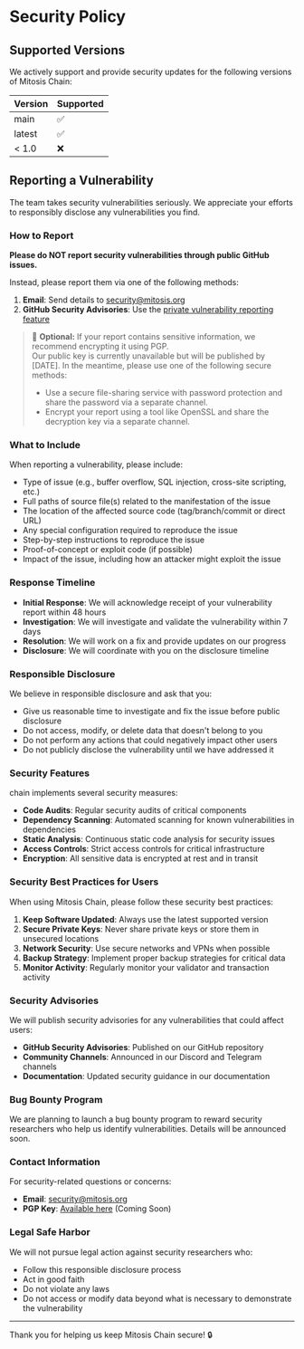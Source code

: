 # Security Policy

## Supported Versions

We actively support and provide security updates for the following versions of Mitosis Chain:

| Version | Supported          |
| ------- | ------------------ |
| main    | :white_check_mark: |
| latest  | :white_check_mark: |
| < 1.0   | :x:                |

## Reporting a Vulnerability

The team takes security vulnerabilities seriously. We appreciate your efforts to responsibly disclose any vulnerabilities you find.

### How to Report

**Please do NOT report security vulnerabilities through public GitHub issues.**

Instead, please report them via one of the following methods:

1. **Email**: Send details to [security@mitosis.org](mailto:security@mitosis.org)
2. **GitHub Security Advisories**: Use the [private vulnerability reporting feature](https://github.com/mitosis-org/chain/security/advisories/new)

> 🔐 **Optional:** If your report contains sensitive information, we recommend encrypting it using PGP.  
> Our public key is currently unavailable but will be published by [DATE]. In the meantime, please use one of the following secure methods:
> - Use a secure file-sharing service with password protection and share the password via a separate channel.
> - Encrypt your report using a tool like OpenSSL and share the decryption key via a separate channel.


### What to Include

When reporting a vulnerability, please include:

- Type of issue (e.g., buffer overflow, SQL injection, cross-site scripting, etc.)
- Full paths of source file(s) related to the manifestation of the issue
- The location of the affected source code (tag/branch/commit or direct URL)
- Any special configuration required to reproduce the issue
- Step-by-step instructions to reproduce the issue
- Proof-of-concept or exploit code (if possible)
- Impact of the issue, including how an attacker might exploit the issue

### Response Timeline

- **Initial Response**: We will acknowledge receipt of your vulnerability report within 48 hours
- **Investigation**: We will investigate and validate the vulnerability within 7 days
- **Resolution**: We will work on a fix and provide updates on our progress
- **Disclosure**: We will coordinate with you on the disclosure timeline

### Responsible Disclosure

We believe in responsible disclosure and ask that you:

- Give us reasonable time to investigate and fix the issue before public disclosure
- Do not access, modify, or delete data that doesn't belong to you
- Do not perform any actions that could negatively impact other users
- Do not publicly disclose the vulnerability until we have addressed it

### Security Features

chain implements several security measures:

- **Code Audits**: Regular security audits of critical components
- **Dependency Scanning**: Automated scanning for known vulnerabilities in dependencies
- **Static Analysis**: Continuous static code analysis for security issues
- **Access Controls**: Strict access controls for critical infrastructure
- **Encryption**: All sensitive data is encrypted at rest and in transit

### Security Best Practices for Users

When using Mitosis Chain, please follow these security best practices:

1. **Keep Software Updated**: Always use the latest supported version
2. **Secure Private Keys**: Never share private keys or store them in unsecured locations
3. **Network Security**: Use secure networks and VPNs when possible
4. **Backup Strategy**: Implement proper backup strategies for critical data
5. **Monitor Activity**: Regularly monitor your validator and transaction activity

### Security Advisories

We will publish security advisories for any vulnerabilities that could affect users:

- **GitHub Security Advisories**: Published on our GitHub repository
- **Community Channels**: Announced in our Discord and Telegram channels
- **Documentation**: Updated security guidance in our documentation

### Bug Bounty Program

We are planning to launch a bug bounty program to reward security researchers who help us identify vulnerabilities. Details will be announced soon.

### Contact Information

For security-related questions or concerns:

- **Email**: [security@mitosis.org](mailto:security@mitosis.org)
- **PGP Key**: [Available here](https://keybase.io/mitosis/pgp_keys.asc) (Coming Soon)

### Legal Safe Harbor

We will not pursue legal action against security researchers who:

- Follow this responsible disclosure process
- Act in good faith
- Do not violate any laws
- Do not access or modify data beyond what is necessary to demonstrate the vulnerability

---

Thank you for helping us keep Mitosis Chain secure! 🔒 
